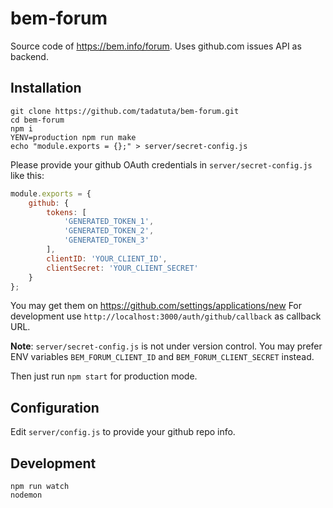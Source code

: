 # bem-forum

Source code of https://bem.info/forum.
Uses github.com issues API as backend.

## Installation

```
git clone https://github.com/tadatuta/bem-forum.git
cd bem-forum
npm i
YENV=production npm run make
echo "module.exports = {};" > server/secret-config.js
```

Please provide your github OAuth credentials in `server/secret-config.js` like this:
```js
module.exports = {
    github: {
        tokens: [
            'GENERATED_TOKEN_1',
            'GENERATED_TOKEN_2',
            'GENERATED_TOKEN_3'
        ],
        clientID: 'YOUR_CLIENT_ID',
        clientSecret: 'YOUR_CLIENT_SECRET'
    }
};
```

You may get them on https://github.com/settings/applications/new
For development use `http://localhost:3000/auth/github/callback` as callback URL.

**Note**: `server/secret-config.js` is not under version control.
You may prefer ENV variables `BEM_FORUM_CLIENT_ID` and `BEM_FORUM_CLIENT_SECRET` instead.

Then just run `npm start` for production mode.

## Configuration
Edit `server/config.js` to provide your github repo info.


## Development
```
npm run watch
nodemon
```

